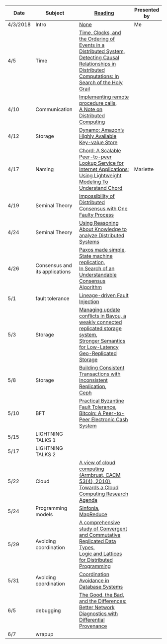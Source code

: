 |Date|Subject|<a href="Link">Reading</a>|Presented by|
|------------|-------------|-------------|------------|
|4/3/2018|Intro|<a href="">None</a>|Me|
|4/5|Time|<a href="http://amturing.acm.org/p558-lamport.pdf">Time, Clocks, and the Ordering of Events in a Distributed System</a>, <br> <a href="https://www.vs.inf.ethz.ch/publ/papers/holygrail.pdf">Detecting Causal Relationships in Distributed Computations: In Search of the Holy Grail</a>||
|4/10|Communication|<a href="http://www.cs.virginia.edu/~zaher/classes/CS656/birrel.pdf">Implementing remote procedure calls</a>, <br> <a href="http://citeseerx.ist.psu.edu/viewdoc/summary?doi=10.1.1.41.7628" >A Note on Distributed Computing</a>||
|4/12|Storage |<a href="http://www.allthingsdistributed.com/files/amazon-dynamo-sosp2007.pdf">Dynamo: Amazon’s Highly Available Key-value Store</a>||
|4/17|Naming|<a href="https://pdos.csail.mit.edu/papers/chord:sigcomm01/chord_sigcomm.pdf">Chord: A Scalable Peer-to-peer Lookup Service for Internet Applications</a>; <a href="http://www.sigcomm.org/sites/default/files/ccr/papers/2012/April/2185376-2185383.pdf">Using Lightweight Modeling To Understand Chord</a>|Mariette|
|4/19|Seminal Theory|<a href="https://groups.csail.mit.edu/tds/papers/Lynch/jacm85.pdf">Impossibility of Distributed Consensus with One Faulty Process</a>||
|4/24|Seminal Theory|<a href="https://www.cs.cornell.edu/home/halpern/papers/UsingRAK.pdf">Using Reasoning About Knowledge to analyze Distributed Systems</a>||
|4/26|Consensus and its applications|<a href="http://research.microsoft.com/en-us/um/people/lamport/pubs/paxos-simple.pdf">Paxos made simple</a>,<br><a href="https://www.cs.cornell.edu/fbs/publications/SMSurvey.pdf">State machine replication</a>,<br><a href="https://ramcloud.stanford.edu/wiki/download/attachments/11370504/raft.pdf">In Search of an Understandable Consensus Algorithm</a>||
|5/1|fault tolerance|<a href="https://people.eecs.berkeley.edu/~palvaro/molly.pdf">Lineage-driven Fault Injection</a>||
|5/3|Storage |<a href="http://zoo.cs.yale.edu/classes/cs422/2013/bib/terry95managing.pdf">Managing update conflicts in Bayou, a weakly connected replicated storage system</a>, <br> <a href="http://sns.cs.princeton.edu/docs/eiger-nsdi13.pdf">Stronger Semantics for Low-Latency Geo-Replicated Storage</a>| |
|5/8|Storage |<a href="https://syslab.cs.washington.edu/papers/tapir-tr14.pdf">Building Consistent Transactions with Inconsistent Replication</a>, <br> <a href="https://www.usenix.org/legacy/event/osdi06/tech/full_papers/weil/weil.pdf">Ceph</a>||
|5/10|BFT|<a href="http://pmg.csail.mit.edu/papers/osdi99.pdf">Practical Byzantine Fault Tolerance</a>,<br><a href="https://bitcoin.org/bitcoin.pdf">Bitcoin: A Peer-to-Peer Electronic Cash System</a>||
|5/15|LIGHTNING TALKS 1</a>||
|5/17|LIGHTNING TALKS 2|<a href=""></a>||
|5/22|Cloud|<a href="https://www2.eecs.berkeley.edu/Pubs/TechRpts/2009/EECS-2009-28.pdf">A view of cloud computing (Armbrust, CACM 53(4), 2010)</a>, <br> <a href="https://www.cs.purdue.edu/homes/bb/cs590/handouts/Cornell.pdf">Towards a Cloud Computing Research Agenda</a>||
|5/24|Programming models|<a href="http://www.sosp2007.org/papers/sosp064-aguilera.pdf">Sinfonia</a>, <br> <a href="http://static.googleusercontent.com/media/research.google.com/en//archive/mapreduce-osdi04.pdf">MapReduce</a>||
|5/29|Avoiding coordination|<a href="http://hal.upmc.fr/inria-00555588/document">A comprehensive study of Convergent and Commutative Replicated Data Types</a>, <br> <a href="http://db.cs.berkeley.edu/papers/UCB-lattice-tr.pdf">Logic and Lattices for Distributed Programming</a>||
|5/31|Avoiding coordination|<a href="http://www.vldb.org/pvldb/vol8/p185-bailis.pdf">Coordination Avoidance in Database Systems</a>||
|6/5|debugging|<a href="http://www.cis.upenn.edu/~angchen/papers/sigcomm-2016.pdf">The Good, the Bad, and the Differences: Better Network Diagnostics with Differential Provenance</a>||
|6/7|wrapup|<a href=""></a>||
